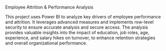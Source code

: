 Employee Attrition & Performance Analysis

This project uses Power BI to analyze key drivers of employee performance and attrition. It leverages advanced measures and implements row-level security to ensure accurate analysis and secure access. The analysis provides valuable insights into the impact of education, job roles, age, experience, and salary hikes on turnover, to enhance retention strategies and overall organizational performance.
